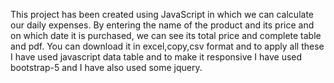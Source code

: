 This project has been created using JavaScript in which we can calculate our daily expenses. By entering the name of the product and its price and on which date it is purchased, we can see its total price and complete table and pdf. You can download it in excel,copy,csv format and to apply all these I have used javascript data table and to make it responsive I have used bootstrap-5 and I have also used some jquery.

